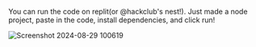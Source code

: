 You can run the code on replit(or @hackclub's nest!). Just made a node project, paste in the code, install dependencies, and click run!

![Screenshot 2024-08-29 100619](https://github.com/user-attachments/assets/7dce4a67-6543-47ea-99f4-6ca2bbd473f4)
